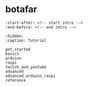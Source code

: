 # botafar

```{include} ../../README.md
:start-after: <!-- start intro -->
:end-before: <!-- end intro -->
```

```{toctree}
:hidden:
:caption: Tutorial

get_started
basics
arduino
raspi
twitch_and_youtube
advanced
advanced_arduino_raspi
reference
```

<!--

```{toctree}
:hidden:
:caption: Advanced

controls
bot_lifecycle
```

-->

<!--

```{toctree}
:hidden:
:caption: Other

reference
development
```

-->